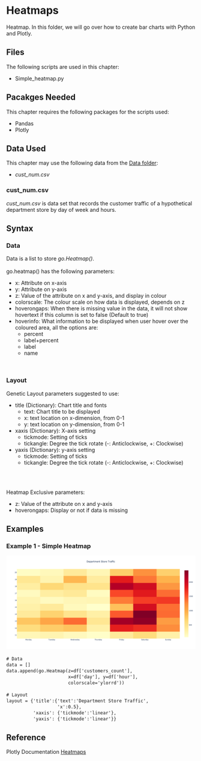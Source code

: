# Heatmaps
Heatmap. In this folder, we will go over how to create bar charts with Python and Plotly.

## Files
The following scripts are used in this chapter:
<ul>
	<li>Simple_heatmap.py</li>
</ul>

## Pacakges Needed
This chapter requires the following packages for the scripts used:
<ul>
	<li>Pandas</li>
	<li>Plotly</li>
</ul>

## Data Used
This chapter may use the following data from the [Data folder](../Data):
<ul>
	<li><i>cust_num.csv</i></li>
</ul>

### cust_num.csv
<i>cust_num.csv</i> is data set that records the customer traffic of a hypothetical department store by day of week and hours.

## Syntax
### Data
Data is a list to store <i>go.Heatmap()</i>.
<br><br>
go.heatmap() has the following parameters:
<ul>
	<li>x: Attribute on x-axis</li>
	<li>y: Attribute on y-axis</li>
	<li>z: Value of the attribute on x and y-axis, and display in colour</li>
	<li>colorscale: The colour scale on how data is displayed, depends on z</li>
	<li>hoverongaps: When there is missing value in the data, it will not show hovertext if this column is set to false (Default to true)</li>
	<li>hoverinfo: What information to be displayed when user hover over the coloured area, all the options are:
		<ul>
			<li>percent</li>
			<li>label+percent</li>
			<li>label</li>
			<li>name</li>
		</ul></li>
</ul>
<br>


### Layout
Genetic Layout parameters suggested to use:
<ul>
	<li>title (Dictionary): Chart title and fonts 
		<ul>
			<li>text: Chart title to be displayed</li>
			<li>x: text location on x-dimension, from 0-1</li>
			<li>y: text location on y-dimension, from 0-1</li>
		</ul></li>
	<li>xaxis (Dictionary): X-axis setting
		<ul>
			<li>tickmode: Setting of ticks</li>
			<li>tickangle: Degree the tick rotate (-: Anticlockwise, +: Clockwise)</li>
		</ul></li>
	<li>yaxis (Dictionary): y-axis setting
		<ul>
			<li>tickmode: Setting of ticks</li>
			<li>tickangle: Degree the tick rotate (-: Anticlockwise, +: Clockwise)</li>
		</ul></li>
</ul>
<br><br>

Heatmap Exclusive parameters:
<ul>
	<li>z: Value of the attribute on x and y-axis</li>
	<li>hoverongaps: Display or not if data is missing</li>
</ul>

## Examples
### Example 1 - Simple Heatmap
<img src=simpleheatmap.png>

```
# Data
data = []
data.append(go.Heatmap(z=df['customers_count'],
	                   x=df['day'], y=df['hour'],
	                   colorscale='ylorrd'))

# Layout
layout = {'title':{'text':'Department Store Traffic',
	               'x':0.5},
	      'xaxis': {'tickmode':'linear'},
	      'yaxis': {'tickmode':'linear'}}

```

## Reference
Plotly Documentation <a href="https://plotly.com/python/heatmaps/">Heatmaps</a>